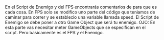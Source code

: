 En el Script de Enemigo y del FPS encontrarás comentarios de para que es cada cosa.
En FPS solo se modifico uno parte del código que teniamos de caminar para correr y se establecio una variable llamada speed.
El Script de Enemigo se debe poner a otro Game Object que será tu enemigo. OJO: En esta parte vas necesitar meter GameObjects que se especifican en el script.
Pero basicamente es el FPS y el Enemigo.